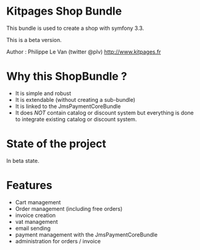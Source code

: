 Kitpages Shop Bundle
====================

This bundle is used to create a shop with symfony 3.3.

This is a beta version.

Author : Philippe Le Van (twitter @plv) http://www.kitpages.fr

Why this ShopBundle ?
=====================
* It is simple and robust
* It is extendable (without creating a sub-bundle)
* It is linked to the JmsPaymentCoreBundle
* It does *NOT* contain catalog or discount system but everything is
done to integrate existing catalog or discount system.

State of the project
====================
In beta state.

Features
========
* Cart management
* Order management (including free orders)
* invoice creation
* vat management
* email sending
* payment management with the JmsPaymentCoreBundle
* administration for orders / invoice


